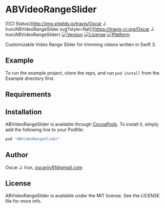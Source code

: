 # ABVideoRangeSlider

[![CI Status](http://img.shields.io/travis/Oscar J. Irun/ABVideoRangeSlider.svg?style=flat)](https://travis-ci.org/Oscar J. Irun/ABVideoRangeSlider)
[![Version](https://img.shields.io/cocoapods/v/ABVideoRangeSlider.svg?style=flat)](http://cocoapods.org/pods/ABVideoRangeSlider)
[![License](https://img.shields.io/cocoapods/l/ABVideoRangeSlider.svg?style=flat)](http://cocoapods.org/pods/ABVideoRangeSlider)
[![Platform](https://img.shields.io/cocoapods/p/ABVideoRangeSlider.svg?style=flat)](http://cocoapods.org/pods/ABVideoRangeSlider)

Customizable Video Range Slider for trimming videos written in Swift 3.

## Example

To run the example project, clone the repo, and run `pod install` from the Example directory first.

## Requirements

## Installation

ABVideoRangeSlider is available through [CocoaPods](http://cocoapods.org). To install
it, simply add the following line to your Podfile:

```ruby
pod "ABVideoRangeSlider"
```

## Author

Oscar J. Irun, oscarjiv91@gmail.com

## License

ABVideoRangeSlider is available under the MIT license. See the LICENSE file for more info.
